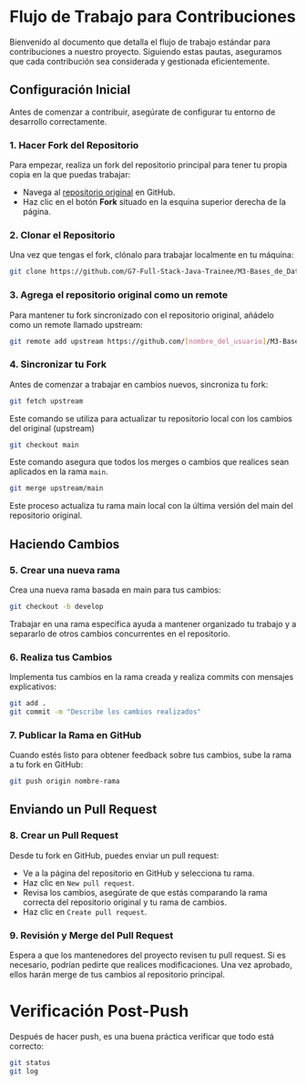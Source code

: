 # Flujo de Trabajo para Contribuciones

Bienvenido al documento que detalla el flujo de trabajo estándar para contribuciones a nuestro proyecto. Siguiendo estas pautas, aseguramos que cada contribución sea considerada y gestionada eficientemente.

## Configuración Inicial
Antes de comenzar a contribuir, asegúrate de configurar tu entorno de desarrollo correctamente.

### 1. Hacer Fork del Repositorio

Para empezar, realiza un fork del repositorio principal para tener tu propia copia en la que puedas trabajar:

- Navega al [repositorio original](https://github.com/G7-Full-Stack-Java-Trainee/M3-Bases_de_Datos) en GitHub.
- Haz clic en el botón **Fork** situado en la esquina superior derecha de la página.

### 2. Clonar el Repositorio

Una vez que tengas el fork, clónalo para trabajar localmente en tu máquina:

```bash
git clone https://github.com/G7-Full-Stack-Java-Trainee/M3-Bases_de_Datos
```

### 3. Agrega el repositorio original como un remote

Para mantener tu fork sincronizado con el repositorio original, añádelo como un remote llamado upstream:

```bash
git remote add upstream https://github.com/[nombre_del_usuario]/M3-Bases_de_Datos.git
```

### 4. Sincronizar tu Fork

Antes de comenzar a trabajar en cambios nuevos, sincroniza tu fork:

```bash
git fetch upstream
```

Este comando se utiliza para actualizar tu repositorio local con los cambios del original (upstream)

```bash
git checkout main
```

Este comando asegura que todos los merges o cambios que realices sean aplicados en la rama `main`.

```bash
git merge upstream/main
```
Este proceso actualiza tu rama main local con la última versión del main del repositorio original.

## Haciendo Cambios

### 5. Crear una nueva rama

Crea una nueva rama basada en main para tus cambios:

```bash
git checkout -b develop
```

Trabajar en una rama específica ayuda a mantener organizado tu trabajo y a separarlo de otros cambios concurrentes en el repositorio.

### 6. Realiza tus Cambios

Implementa tus cambios en la rama creada y realiza commits con mensajes explicativos:

```bash
git add .
git commit -m "Describe los cambios realizados"
```

### 7. Publicar la Rama en GitHub

Cuando estés listo para obtener feedback sobre tus cambios, sube la rama a tu fork en GitHub:

```bash
git push origin nombre-rama
```

## Enviando un Pull Request

### 8. Crear un Pull Request

Desde tu fork en GitHub, puedes enviar un pull request:

- Ve a la página del repositorio en GitHub y selecciona tu rama.
- Haz clic en `New pull request`.
- Revisa los cambios, asegúrate de que estás comparando la rama correcta del repositorio original y tu rama de cambios.
- Haz clic en `Create pull request`.

### 9. Revisión y Merge del Pull Request

Espera a que los mantenedores del proyecto revisen tu pull request. Si es necesario, podrían pedirte que realices modificaciones. Una vez aprobado, ellos harán merge de tus cambios al repositorio principal.

# Verificación Post-Push

Después de hacer push, es una buena práctica verificar que todo está correcto:

```bash
git status
git log
```
